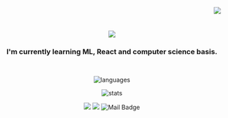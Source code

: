 <div align="right">
  <img src="https://komarev.com/ghpvc/?username=imtribute12&color=9bee59" />
</div>
<h1 align="center">
  <a href="https://github.com/imtribute12">
    <img src="https://readme-typing-svg.herokuapp.com?size=36&color=9bee59&center=true&multiline=true&width=500&height=100&lines=Hi!+%F0%9F%91%8B;I'm+Seda+%F0%9F%98%8A">
  </a>
</h1>

<h3 align="center">I'm currently learning ML, React and computer science basis. </h3>
<br>
<div align="center">

  <p align="center">
  <img src="https://github-readme-stats.vercel.app/api/top-langs?username=imtribute12&theme=chartreuse-dark&show_icons=true&cache_seconds=1800&locale=en&layout=compact" alt="languages" />
    
  <p align="center">
  <img src="https://github-readme-stats.vercel.app/api?username=imtribute12&theme=chartreuse-dark&show_icons=true&cache_seconds=1800&locale=en&layout=compact&hide=issues,prs" alt="stats" />
  
[![](https://img.shields.io/badge/linkedin-%230077B5.svg?&style=for-the-badge&logo=linkedin&logoColor=white)](https://www.linkedin.com/in/seda-n-taskan/)
[![](https://img.shields.io/badge/Instagram-E4405F?style=for-the-badge&logo=instagram&logoColor=white)](https://www.instagram.com/iamthesnt/)
![Mail Badge](https://img.shields.io/badge/sedan.taskan@gmail.com-c14438?style=for-the-badge&logo=Gmail&logoColor=white&link=mailto:sedan.taskan@gmail.com)

</div>
</p>
